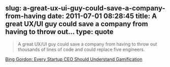slug: a-great-ux-ui-guy-could-save-a-company-from-having
date: 2011-07-01 08:28:45
title: A great UX/UI guy could save a company from having to throw out...
type: quote
---

> A great UX/UI guy could save a company from having to throw out thousands of lines of code and could replace five engineers.

[Bing Gordon: Every Startup CEO Should Understand Gamification](http://techcrunch.com/2011/06/30/bing-gordon-every-startup-ceo-should-understand-gamification/?utm_source=feedburner&utm_medium=feed&utm_campaign=Feed%3A+Techcrunch+%28TechCrunch%29)
